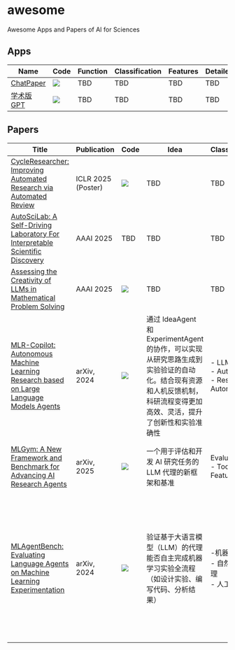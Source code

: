 # awesome

Awesome Apps and Papers of AI for Sciences

## Apps

| Name                                              | Code                                                                                                                            | Function | Classification | Features | Detailed |
| ------------------------------------------------- | ------------------------------------------------------------------------------------------------------------------------------- | -------- | -------------- | -------- | -------- |
| [ChatPaper](https://chatpaper.com/)               | [![](https://img.shields.io/github/stars/kaixindelele/ChatPaper?style=social)](https://github.com/kaixindelele/ChatPaper)       | TBD      | TBD            | TBD      | TBD      |
| [学术版 GPT](https://academic.chatwithpaper.org/) | [![](https://img.shields.io/github/stars/binary-husky/gpt_academic?style=social)](https://github.com/binary-husky/gpt_academic) | TBD      | TBD            | TBD      | TBD      |

## Papers

| Title                                                                                                                       | Publication        | Code                                                                                                                              | Idea                                                                                                                                                                 | Classification                                    | Features                                                                                               | Detailed                                                                                                                                                                                |
| --------------------------------------------------------------------------------------------------------------------------- | ------------------ | --------------------------------------------------------------------------------------------------------------------------------- | -------------------------------------------------------------------------------------------------------------------------------------------------------------------- | ------------------------------------------------- | ------------------------------------------------------------------------------------------------------ | --------------------------------------------------------------------------------------------------------------------------------------------------------------------------------------- |
| [CycleResearcher: Improving Automated Research via Automated Review](https://openreview.net/forum?id=bjcsVLoHYs)            | ICLR 2025 (Poster) | [![](https://img.shields.io/github/stars/zhu-minjun/Researcher?style=social)](https://github.com/zhu-minjun/Researcher)           | TBD                                                                                                                                                                  | TBD                                               | TBD                                                                                                    | TBD                                                                                                                                                                                     |
| [AutoSciLab: A Self-Driving Laboratory For Interpretable Scientific Discovery](https://arxiv.org/abs/2412.12347)            | AAAI 2025          | TBD                                                                                                                               | TBD                                                                                                                                                                  | TBD                                               | TBD                                                                                                    | TBD                                                                                                                                                                                     |
| [Assessing the Creativity of LLMs in Mathematical Problem Solving](https://arxiv.org/abs/2410.18336)                        | AAAI 2025          | [![](https://img.shields.io/github/stars/JunyiYe/CreativeMath?style=social)](https://github.com/JunyiYe/CreativeMath)             | TBD                                                                                                                                                                  | TBD                                               | TBD                                                                                                    | TBD                                                                                                                                                                                     |
| [MLR-Copilot: Autonomous Machine Learning Research based on Large Language Models Agents](https://arxiv.org/abs/2408.14033) | arXiv, 2024        | [![](https://img.shields.io/github/stars/du-nlp-lab/MLR-Copilot?style=social)](https://github.com/du-nlp-lab/MLR-Copilot)         | 通过 IdeaAgent 和 ExperimentAgent 的协作，可以实现从研究思路生成到实验验证的自动化。结合现有资源和人机反馈机制，科研流程变得更加高效、灵活，提升了创新性和实验准确性 | - LLM Agents<br>- AutoML<br>- Research Automation | - 多 Agent 协作（Researcher、Coder、Reviewer）<br>- 自动论文选题与实验设计<br>- 多任务适用性与性能验证 | 通过 LLM 代理驱动的自动化研究流程，将机器学习研究中的文献分析、假设生成、实验实现和结果验证整合为连贯的系统，显著降低研究门槛并提升效率                                                 |
| [MLGym: A New Framework and Benchmark for Advancing AI Research Agents](https://arxiv.org/abs/2502.14499)                   | arXiv, 2025        | [![](https://img.shields.io/github/stars/facebookresearch/MLGym?style=social)](https://github.com/facebookresearch/MLGym)         | 一个用于评估和开发 AI 研究任务的 LLM 代理的新框架和基准                                                                                                              | Evaluationk<br>- Tools & Features                 | - 任务多样性<br>- 灵活性与扩展性<br>- Gym 接口优势                                                     | 面向科研任务，科研代理的标准化评估平台，推动 Agent 系统在科研中的实用化                                                                                                                 |
| [MLAgentBench: Evaluating Language Agents on Machine Learning Experimentation](https://arxiv.org/abs/2310.03302)            | arXiv, 2024        | [![](https://img.shields.io/github/stars/snap-stanford/MLAgentBench?style=social)](https://github.com/snap-stanford/MLAgentBench) | 验证基于大语言模型（LLM）的代理能否自主完成机器学习实验全流程（如设计实验、编写代码、分析结果）                                                                      | -机器学习<br>- 自然语言处理<br>- 人工智能         | -基于 ReAct 框架<br>- 支持 Claude v1.0/2.1/3 Opus、GPT-4、GPT-4-turbo、Gemini Pro、Mixtral             | agent 通过 Inspect Script Lines 分析基线模型架构，尝试调整学习率（失败）、添加 Dropout（效果不佳），最终通过增加卷积层滤波器数量（从 6→32/16→64）提升准确率至 64.31%，满足 10% 提升目标 |
